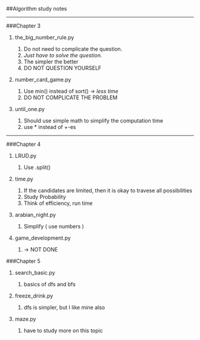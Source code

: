 ##Algorithm study notes 

---

###Chapter 3
1. the_big_number_rule.py
    1. Do not need to complicate the question. 
    1. _Just have to solve the question._ 
    1. The simpler the better
    1. DO NOT QUESTION YOURSELF
    
1. number_card_game.py
    1. Use min() instead of sort() -> *less time*
    1. DO NOT COMPLICATE THE PROBLEM 
    
1. until_one.py
    1. Should use simple math to simplify the computation time
    1. use * instead of +-es 
    
---
###Chapter 4
1. LRUD.py
   1. Use .split()
    
1. time.py
   1. If the candidates are limited, then it is okay to travese all possibilities
   1. Study Probability 
   1. Think of efficiency, run time

1. arabian_night.py
   1. Simplify ( use numbers )
   
1. game_development.py
   1. -> NOT DONE
   
###Chapter 5
1. search_basic.py
   1. basics of dfs and bfs
   
1. freeze_drink.py
   1. dfs  is simpler, but I like mine also
   
1. maze.py
   1. have to study more on this topic